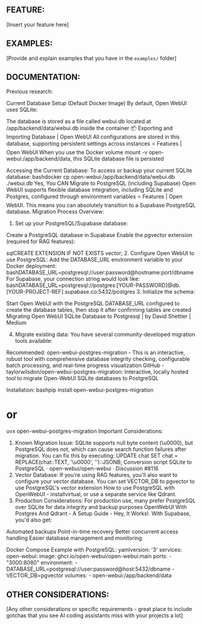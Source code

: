 ## FEATURE:

[Insert your feature here]

## EXAMPLES:

[Provide and explain examples that you have in the `examples/` folder]

## DOCUMENTATION:


Previous research:

Current Database Setup (Default Docker Image)
By default, Open WebUI uses SQLite:

The database is stored as a file called webui.db located at /app/backend/data/webui.db inside the container 📦 Exporting and Importing Database | Open WebUI
All configurations are stored in this database, supporting persistent settings across instances ⭐ Features | Open WebUI
When you use the Docker volume mount -v open-webui:/app/backend/data, this SQLite database file is persisted

Accessing the Current Database:
To access or backup your current SQLite database:
bashdocker cp open-webui:/app/backend/data/webui.db ./webui.db
Yes, You CAN Migrate to PostgreSQL (including Supabase)
Open WebUI supports flexible database integration, including SQLite and Postgres, configured through environment variables ⭐ Features | Open WebUI. This means you can absolutely transition to a Supabase PostgreSQL database.
Migration Process Overview:
1. Set up your PostgreSQL/Supabase database:

Create a PostgreSQL database in Supabase
Enable the pgvector extension (required for RAG features):

sqlCREATE EXTENSION IF NOT EXISTS vector;
2. Configure Open WebUI to use PostgreSQL:
Add the DATABASE_URL environment variable to your Docker deployment:
bashDATABASE_URL=postgresql://user:password@hostname:port/dbname
For Supabase, your connection string would look like:
bashDATABASE_URL=postgresql://postgres:[YOUR-PASSWORD]@db.[YOUR-PROJECT-REF].supabase.co:5432/postgres
3. Initialize the schema:

Start Open WebUI with the PostgreSQL DATABASE_URL configured to create the database tables, then stop it after confirming tables are created Migrating Open WebUI SQLite Database to Postgresql | by David Shettler | Medium

4. Migrate existing data:
You have several community-developed migration tools available:

Recommended: open-webui-postgres-migration - This is an interactive, robust tool with comprehensive database integrity checking, configurable batch processing, and real-time progress visualization GitHub - taylorwilsdon/open-webui-postgres-migration: Interactive, locally hosted tool to migrate Open-WebUI SQLite databases to PostgreSQL

Installation:
bashpip install open-webui-postgres-migration
# or
uvx open-webui-postgres-migration
Important Considerations:
1. Known Migration Issue:
SQLite supports null byte content (\u0000), but PostgreSQL does not, which can cause search function failures after migration. You can fix this by executing: UPDATE chat SET chat = REPLACE(chat::TEXT, '\u0000', '')::JSONB; Conversion script SQLite to PostgreSQL · open-webui/open-webui · Discussion #8116
2. Vector Database:
If you're using RAG features, you'll also want to configure your vector database. You can set VECTOR_DB to pgvector to use PostgreSQL's vector extension How to use PostgreSQL with OpenWebUI - installvirtual, or use a separate service like Qdrant.
3. Production Considerations:
For production use, many prefer PostgreSQL over SQLite for data integrity and backup purposes OpenWebUI With Postgres And Qdrant - A Setup Guide - Hey, It Works!. With Supabase, you'd also get:

Automated backups
Point-in-time recovery
Better concurrent access handling
Easier database management and monitoring

Docker Compose Example with PostgreSQL:
yamlversion: '3'
services:
  open-webui:
    image: ghcr.io/open-webui/open-webui:main
    ports:
      - "3000:8080"
    environment:
      - DATABASE_URL=postgresql://user:password@host:5432/dbname
      - VECTOR_DB=pgvector
    volumes:
      - open-webui:/app/backend/data

## OTHER CONSIDERATIONS:

[Any other considerations or specific requirements - great place to include gotchas that you see AI coding assistants miss with your projects a lot]
